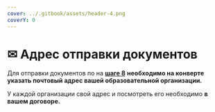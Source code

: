 ```yaml
---
cover: ../.gitbook/assets/header-4.png
coverY: 0
---
```


# ✉ Адрес отправки документов

Для отправки документов по на [**шаге 8**](https://university.tgu-dpo.ru/Requests/Card/87375?filter=Email-contains%3Dalana.tukka95%2540mail.ru) **необходимо  на конверте указать почтовый адрес  вашей образовательной организации.**

У каждой организации свой  адрес и посмотреть его необходимо  **в вашем договоре.**
